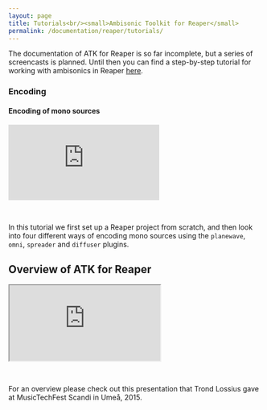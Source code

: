 ```yaml
---
layout: page
title: Tutorials<br/><small>Ambisonic Toolkit for Reaper</small>
permalink: /documentation/reaper/tutorials/
---
```

<p class="lead">The documentation of ATK for Reaper is so far incomplete, but a series of screencasts is planned. Until then you can find a step-by-step tutorial for working with ambisonics in Reaper <a href="https://dxarts.washington.edu/wiki/ambisonic-mixing-reaper" >here</a>.</p>

      
### Encoding

#### Encoding of mono sources

<div class="embed-responsive embed-responsive-16by9">
  <iframe class="embed-responsive-item" src="https://player.vimeo.com/video/182434517?portrait=0" frameborder="0" webkitallowfullscreen mozallowfullscreen allowfullscreen></iframe>
</div>

&nbsp;

In this tutorial we first set up a Reaper project from scratch, and then look into four different ways of encoding mono sources using the `planewave`, `omni`, `spreader` and `diffuser` plugins.


## Overview of ATK for Reaper

<div class="embed-responsive embed-responsive-16by9">
    <iframe class="embed-responsive-item" src="https://www.youtube.com/embed/_da97ALqAY4"></iframe>
</div>

&nbsp;

<p>For an overview please check out this presentation that Trond Lossius gave at MusicTechFest Scandi in Umeå, 2015.</p>